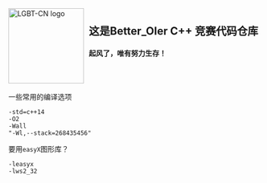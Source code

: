 <img width="150" height="150" align="left" style="float: left; margin: 0 10px 0 0;" alt="LGBT-CN logo" src="https://cdn.luogu.com.cn/upload/image_hosting/65ts0eps.png">

<h2>这是Better_OIer C++ 竞赛代码仓库</h2>
<h4>起风了，唯有努力生存！</h4>

<br><br>

一些常用的编译选项

```
-std=c++14
-O2
-Wall
"-Wl,--stack=268435456"
```

要用`easyX`图形库？

```
-leasyx
-lws2_32
```
